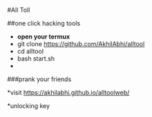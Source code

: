 #All Toll 

##one click hacking tools


* **open your termux**
* git clone https://github.com/AkhilAbhi/alltool
* cd alltool
* bash start.sh
*







###prank your friends 


*visit https://akhilabhi.github.io/alltoolweb/

*unlocking key
